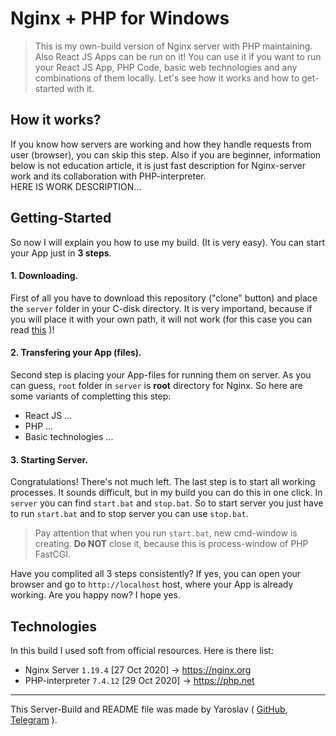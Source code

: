 # Nginx + PHP for Windows
> This is my own-build version of Nginx server with PHP maintaining. Also React JS Apps can be run on it! You can use it if you want to run your React JS App, PHP Code, basic web technologies and any combinations of them locally. Let's see how it works and how to get-started with it.

## How it works?
If you know how servers are working and how they handle requests from user (browser), you can skip this step. Also if you are beginner, information below is not education article, it is just fast description for Nginx-server work and its collaboration with PHP-interpreter.
<br />HERE IS WORK DESCRIPTION...

## Getting-Started
So now I will explain you how to use my build. (It is very easy). You can start your App just in **3 steps**.
#### 1. Downloading.
First of all you have to download this repository ("clone" button) and place the `server` folder in your C-disk directory. It is very importand, because if you will place it with your own path, it will not work (for this case you can read [this](https://google.com) )!
#### 2. Transfering your App (files).
Second step is placing your App-files for running them on server. As you can guess, `root` folder in `server` is **root** directory for Nginx. So here are some variants of completting this step:
* React JS ...
* PHP ...
* Basic technologies ...
#### 3. Starting Server.
Congratulations! There's not much left. The last step is to start all working processes. It sounds difficult, but in my build you can do this in one click. In `server` you can find `start.bat` and `stop.bat`. So to start server you just have to run `start.bat` and to stop server you can use `stop.bat`.
> Pay attention that when you run `start.bat`, new cmd-window is creating. **Do NOT** close it, because this is process-window of PHP FastCGI.

Have you complited all 3 steps consistently? If yes, you can open your browser and go to `http://localhost` host, where your App is already working. Are you happy now? I hope yes.

## Technologies
In this build I used soft from official resources. Here is there list:
* Nginx Server `1.19.4` [27 Oct 2020] -> <https://nginx.org>
* PHP-interpreter `7.4.12` [29 Oct 2020] -> <https://php.net>
___
This Server-Build and README file was made by Yaroslav ( [GitHub](https://github.com/yaroslav-hub), [Telegram](https://t.me/yaroslavhub) ).
